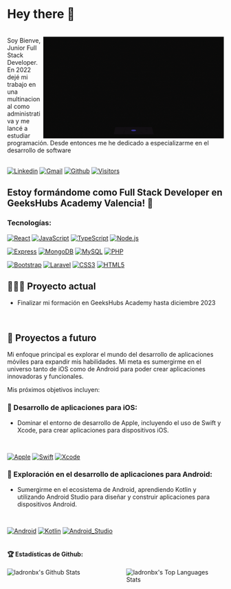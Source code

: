 # Hey there 👋

</br>
<img src="gift-github.gif" alt="side Image" align="right" width="420" height="auto" />
Soy Bienve, Junior Full Stack Developer.
En 2022 dejé mi trabajo en una multinacional como administrativa y me lancé a estudiar programación. Desde entonces me he dedicado a especializarme en el desarrollo de software
</br>
</br>

[![Linkedin](https://img.shields.io/badge/-LinkedIn-blue?style=flat&logo=Linkedin&logoColor=white)](https://www.linkedin.com/in/ladronbx)
[![Gmail](https://img.shields.io/badge/-Gmail-c14438?style=flat&logo=Gmail&logoColor=white)](mailto:ladronbravovlc@gmail.com)
[![Github](https://img.shields.io/badge/-ladronbx-black?style=flat&labelColor=black&logo=github&logoColor=white)](https://gitstats.me/ladronbx)
[![Visitors](https://visitor-badge.laobi.icu/badge?page_id=ladronbx.ladronbx)](https://github.com/ladronbx)


## Estoy formándome como Full Stack Developer en GeeksHubs Academy Valencia! 🌱

### Tecnologías:
[![React](https://img.shields.io/badge/React-61DAFB?style=for-the-badge&logo=react&logoColor=white&labelColor=101010)]()
[![JavaScript](https://img.shields.io/badge/JavaScript-F7DF1E?style=for-the-badge&logo=javascript&logoColor=white&labelColor=101010)]()
[![TypeScript](https://img.shields.io/badge/TypeScript-3178C6?style=for-the-badge&logo=typescript&logoColor=white&labelColor=101010)]()
[![Node.js](https://img.shields.io/badge/Node.js-339933?style=for-the-badge&logo=node.js&logoColor=white&labelColor=101010)]()
</br>

[![Express](https://img.shields.io/badge/Express-000000?style=for-the-badge&logo=express&logoColor=white&labelColor=101010)]()
[![MongoDB](https://img.shields.io/badge/MongoDB-47A248?style=for-the-badge&logo=mongodb&logoColor=white&labelColor=101010)]()
[![MySQL](https://img.shields.io/badge/MySQL-4479A1?style=for-the-badge&logo=mysql&logoColor=white&labelColor=101010)]()
[![PHP](https://img.shields.io/badge/PHP-777BB4?style=for-the-badge&logo=php&logoColor=white&labelColor=101010)]()
</br>

[![Bootstrap](https://img.shields.io/badge/Bootstrap-7952B3?style=for-the-badge&logo=bootstrap&logoColor=white&labelColor=101010)]()
[![Laravel](https://img.shields.io/badge/Laravel-FF2D20?style=for-the-badge&logo=laravel&logoColor=white&labelColor=101010)]()
[![CSS3](https://img.shields.io/badge/CSS3-1572B6?style=for-the-badge&logo=css3&logoColor=white&labelColor=101010)]()
[![HTML5](https://img.shields.io/badge/HTML5-E34F26?style=for-the-badge&logo=html5&logoColor=white&labelColor=101010)]()
</br>

## 👩🏽‍💻 Proyecto actual
* Finalizar mi formación en GeeksHubs Academy hasta diciembre 2023
</br>

## 💭 Proyectos a futuro
Mi enfoque principal es explorar el mundo del desarrollo de aplicaciones móviles para expandir mis habilidades. Mi meta es sumergirme en el universo tanto de iOS como de Android para poder crear aplicaciones innovadoras y funcionales.

Mis próximos objetivos incluyen:

### 📱 Desarrollo de aplicaciones para iOS:
* Dominar el entorno de desarrollo de Apple, incluyendo el uso de Swift y Xcode, para crear aplicaciones para dispositivos iOS.
</br>

[![Apple](https://img.shields.io/badge/iOS-999999?style=for-the-badge&logo=apple&logoColor=white&labelColor=101010)]()
[![Swift](https://img.shields.io/badge/Swift-FA7343?style=for-the-badge&logo=swift&logoColor=white&labelColor=101010)]()
[![Xcode](https://img.shields.io/badge/Xcode-1575F9?style=for-the-badge&logo=xcode&logoColor=white&labelColor=101010)]()
</br>
### 🤖 Exploración en el desarrollo de aplicaciones para Android:
* Sumergirme en el ecosistema de Android, aprendiendo Kotlin y utilizando Android Studio para diseñar y construir aplicaciones para dispositivos Android.
</br>

[![Android](https://img.shields.io/badge/Android-3DDC84?style=for-the-badge&logo=android&logoColor=white&labelColor=101010)]()
[![Kotlin](https://img.shields.io/badge/Kotlin-0095D5?style=for-the-badge&logo=kotlin&logoColor=white&labelColor=101010)]()
[![Android_Studio](https://img.shields.io/badge/Android_Studio-3DDC84?style=for-the-badge&logo=android-studio&logoColor=white&labelColor=101010)]()
</br>
</br>

#### 🏆 Estadísticas de Github:
<p>
  <img alt="ladronbx's Github Stats" src="https://github-readme-stats.vercel.app/api?username=ladronbx&show_icons=true&hide_border=true&theme=nord" width="47%"/>
<img align="right" alt="ladronbx's Top Languages Stats" src="https://github-readme-stats.vercel.app/api/top-langs/?username=ladronbx&hide_border=true&layout=compact&theme=nord" width="45%"/>
</p>